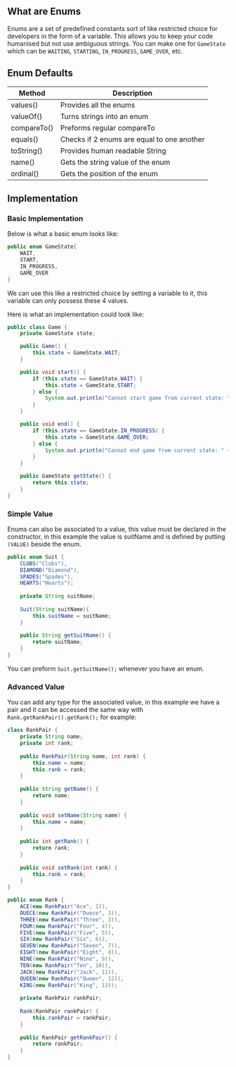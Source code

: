## What are Enums
Enums are a set of predefined constants sort of like restricted choice for developers in the form of a variable. This allows you to keep your code humanised but not use ambiguous strings. You can make one for `GameState` which can be `WAITING`, `STARTING`, `IN_PROGRESS`, `GAME_OVER`, etc.
## Enum Defaults
|Method|Description|
|-----|------|
|values()|Provides all the enums|
|valueOf()|Turns strings into an enum|
|compareTo()|Preforms regular compareTo|
|equals()|Checks if 2 enums are equal to one another|
|toString()|Provides human readable String|
|name()|Gets the string value of the enum|
|ordinal()|Gets the position of the enum|
## Implementation
### Basic Implementation
Below is what a basic enum looks like:
```java
public enum GameState{
	WAIT,
	START,
	IN_PROGRESS,
	GAME_OVER
}
```
We can use this like a restricted choice by setting a variable to it, this variable can only possess these 4 values.

Here is what an implementation could look like:
```java
public class Game {
    private GameState state;

    public Game() {
        this.state = GameState.WAIT;
    }

    public void start() {
        if (this.state == GameState.WAIT) {
            this.state = GameState.START;
        } else {
            System.out.println("Cannot start game from current state: " + this.state);
        }
    }

    public void end() {
        if (this.state == GameState.IN_PROGRESS) {
            this.state = GameState.GAME_OVER;
        } else {
            System.out.println("Cannot end game from current state: " + this.state);
        }
    }

    public GameState getState() {
        return this.state;
    }
}

```
### Simple Value
Enums can also be associated to a value, this value must be declared in the constructor, in this example the value is suitName and is defined by putting `(VALUE)` beside the enum.
```java
public enum Suit {  
    CLUBS("Clubs"),  
    DIAMOND("Diamond"),  
    SPADES("Spades"),  
    HEARTS("Hearts");  
  
    private String suitName;  
  
    Suit(String suitName){  
        this.suitName = suitName;  
    }  
  
    public String getSuitName() {  
        return suitName;  
    }  
}
```
You can preform `Suit.getSuitName();` whenever you have an enum.

### Advanced Value
You can add any type for the associated value, in this example we have a pair and it can be accessed the same way with `Rank.getRankPair().getRank();` for example:
```java
class RankPair {  
    private String name;  
    private int rank;  
  
    public RankPair(String name, int rank) {  
        this.name = name;  
        this.rank = rank;  
    }  
  
    public String getName() {  
        return name;  
    }  
  
    public void setName(String name) {  
        this.name = name;  
    }  
  
    public int getRank() {  
        return rank;  
    }  
  
    public void setRank(int rank) {  
        this.rank = rank;  
    }  
}  
```

``` java
public enum Rank {  
    ACE(new RankPair("Ace", 1)),  
    DUECE(new RankPair("Duece", 2)),  
    THREE(new RankPair("Three", 3)),  
    FOUR(new RankPair("Four", 4)),  
    FIVE(new RankPair("Five", 5)),  
    SIX(new RankPair("Six", 6)),  
    SEVEN(new RankPair("Seven", 7)),  
    EIGHT(new RankPair("Eight", 8)),  
    NINE(new RankPair("Nine", 9)),  
    TEN(new RankPair("Ten", 10)),  
    JACK(new RankPair("Jack", 11)),  
    QUEEN(new RankPair("Queen", 12)),  
    KING(new RankPair("King", 13));  
  
    private RankPair rankPair;  
  
    Rank(RankPair rankPair) {  
        this.rankPair = rankPair;  
    }  
  
    public RankPair getRankPair() {  
        return rankPair;  
    }  
}
```

